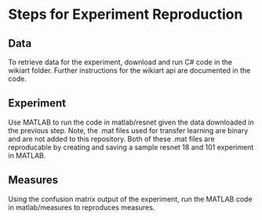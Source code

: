 # Steps for Experiment Reproduction
## Data
To retrieve data for the experiment, download and run C# code in the wikiart folder.  Further instructions for the wikiart api are documented in the code.
## Experiment
Use MATLAB to run the code in matlab/resnet given the data downloaded in the previous step.  Note, the .mat files used for transfer learning are binary and are not added to this repository.  Both of these .mat files are reproducable by creating and saving a sample resnet 18 and 101 experiment in MATLAB.
## Measures
Using the confusion matrix output of the experiment, run the MATLAB code in matlab/measures to reproduces measures.
